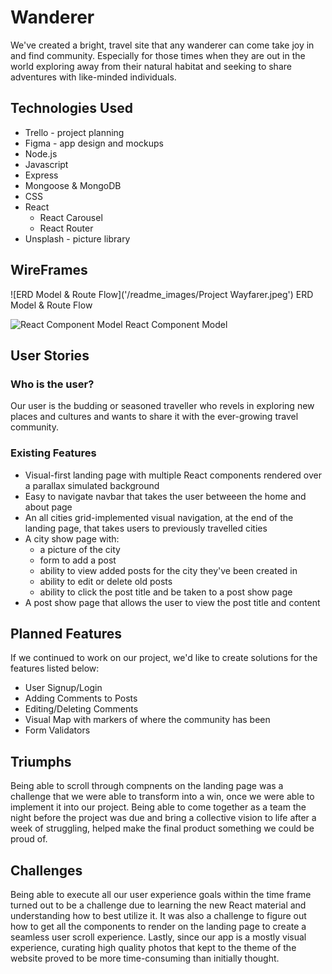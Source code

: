 # Wanderer
We've created a bright, travel site that any wanderer can come take joy in and find community. Especially for those times when they are out in the world exploring away from their natural habitat and seeking to share adventures with like-minded individuals. 

## Technologies Used
* Trello - project planning
* Figma - app design and mockups
* Node.js
* Javascript
* Express
* Mongoose & MongoDB
* CSS
* React
    * React Carousel
    * React Router 
* Unsplash - picture library


## WireFrames
![ERD Model & Route Flow]('/readme_images/Project Wayfarer.jpeg')
ERD Model & Route Flow

![React Component Model]('/readme_images/react_component_diagram.jpeg')
React Component Model

## User Stories
### Who is the user?
Our user is the budding or seasoned traveller who revels in exploring new places and cultures and wants to share it with the ever-growing travel community. 

### Existing Features
* Visual-first landing page with multiple React components rendered over a parallax simulated background
* Easy to navigate navbar that takes the user betweeen the home and about page
* An all cities grid-implemented visual navigation, at the end of the landing page, that takes users to previously travelled cities
* A city show page with:
    * a picture of the city
    * form to add a post 
    * ability to view added posts for the city they've been created in
    * ability to edit or delete old posts
    * ability to click the post title and be taken to a post show page
* A post show page that allows the user to view the post title and content

## Planned Features
If we continued to work on our project, we'd like to create solutions for the features listed below:
* User Signup/Login
* Adding Comments to Posts
* Editing/Deleting Comments
* Visual Map with markers of where the community has been
* Form Validators

## Triumphs
Being able to scroll through compnents on the landing page was a challenge that we were able to transform into a win, once we were able to implement it into our project. Being able to come together as a team the night before the project was due and bring a collective vision to life after a week of struggling, helped make the final product something we could be proud of. 


## Challenges
Being able to execute all our user experience goals within the time frame turned out to be a challenge due to learning the new React material and understanding how to best utilize it. It was also a challenge to figure out how to get all the components to render on the landing page to create a seamless user scroll experience. Lastly, since our app is a mostly visual experience, curating high quality photos that kept to the theme of the website proved to be more time-consuming than initially thought.